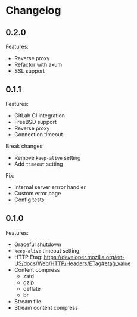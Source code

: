 # Changelog

## 0.2.0

Features:

- Reverse proxy
- Refactor with axum
- SSL support

## 0.1.1

Features:

- GitLab CI integration
- FreeBSD support
- Reverse proxy
- Connection timeout

Break changes:

- Remove `keep-alive` setting
- Add `timeout` setting

Fix:

- Internal server errror handler
- Custom error page
- Config tests

## 0.1.0

Features:

- Graceful shutdown
- `keep-alive` timeout setting
- HTTP Etag: <https://developer.mozilla.org/en-US/docs/Web/HTTP/Headers/ETag#etag_value>
- Content compress
  - zstd
  - gzip
  - deflate
  - br
- Stream file
- Stream content compress
